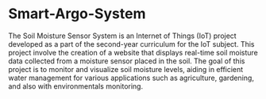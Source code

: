 # Smart-Argo-System
The Soil Moisture Sensor System is an Internet of Things (IoT) project developed as a part of the second-year curriculum for the IoT subject. This project involve the creation of a website that displays real-time soil moisture data collected from a moisture sensor placed in the soil. The goal of this project is to monitor and visualize soil moisture levels, aiding in efficient water management for various applications such as agriculture, gardening, and also with environmentals monitoring.

